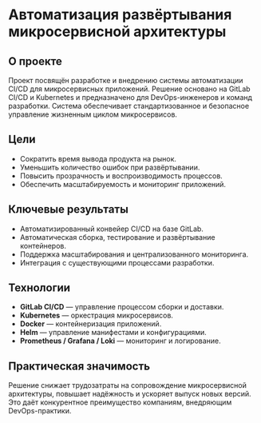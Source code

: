 # Автоматизация развёртывания микросервисной архитектуры

## О проекте
Проект посвящён разработке и внедрению системы автоматизации CI/CD для микросервисных приложений. Решение основано на GitLab CI/CD и Kubernetes и предназначено для DevOps-инженеров и команд разработки. Система обеспечивает стандартизованное и безопасное управление жизненным циклом микросервисов.

## Цели
- Сократить время вывода продукта на рынок.
- Уменьшить количество ошибок при развёртывании.
- Повысить прозрачность и воспроизводимость процессов.
- Обеспечить масштабируемость и мониторинг приложений.

## Ключевые результаты
- Автоматизированный конвейер CI/CD на базе GitLab.
- Автоматическая сборка, тестирование и развёртывание контейнеров.
- Поддержка масштабирования и централизованного мониторинга.
- Интеграция с существующими процессами разработки.

## Технологии
- **GitLab CI/CD** — управление процессом сборки и доставки.
- **Kubernetes** — оркестрация микросервисов.
- **Docker** — контейнеризация приложений.
- **Helm** — управление манифестами и конфигурациями.
- **Prometheus / Grafana / Loki** — мониторинг и логирование.

## Практическая значимость
Решение снижает трудозатраты на сопровождение микросервисной архитектуры, повышает надёжность и ускоряет выпуск новых версий. Это даёт конкурентное преимущество компаниям, внедряющим DevOps-практики.
